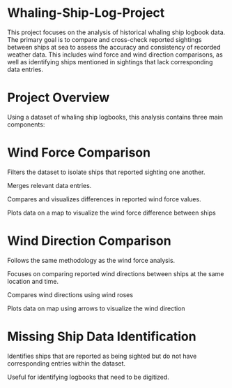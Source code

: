 # Whaling-Ship-Log-Project
This project focuses on the analysis of historical whaling ship logbook data. The primary goal is to compare and cross-check reported sightings between ships at sea to assess the accuracy and consistency of recorded weather data. This includes wind force and wind direction comparisons, as well as identifying ships mentioned in sightings that lack corresponding data entries.

# Project Overview
Using a dataset of whaling ship logbooks, this analysis contains three main components:

# Wind Force Comparison

Filters the dataset to isolate ships that reported sighting one another.

Merges relevant data entries.

Compares and visualizes differences in reported wind force values.

Plots data on a map to visualize the wind force difference between ships

# Wind Direction Comparison

Follows the same methodology as the wind force analysis.

Focuses on comparing reported wind directions between ships at the same location and time.

Compares wind directions using wind roses

Plots data on map using arrows to visualize the wind direction

# Missing Ship Data Identification

Identifies ships that are reported as being sighted but do not have corresponding entries within the dataset.

Useful for identifying logbooks that need to be digitized.

